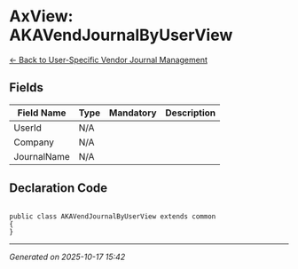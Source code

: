 # AxView: AKAVendJournalByUserView

[← Back to User-Specific Vendor Journal Management](../README.md)

## Fields

| Field Name | Type | Mandatory | Description |
|------------|------|-----------|-------------|
| UserId | N/A |  |  |
| Company | N/A |  |  |
| JournalName | N/A |  |  |

## Declaration Code

```xpp

public class AKAVendJournalByUserView extends common
{
}

```

---

*Generated on 2025-10-17 15:42*
